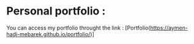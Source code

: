 # Personal portfolio : 
You can access my portfolio throught the link : 
[Portfolio(https://aymen-hadj-mebarek.github.io/portfolio/)]
